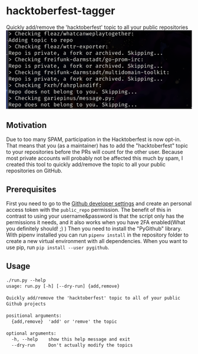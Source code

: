 # hacktoberfest-tagger
Quickly add/remove the 'hacktoberfest' topic to all your public repositories
![Screenshot of the programm output](screenshot.png)

## Motivation
Due to too many SPAM, participation in the Hacktoberfest is now opt-in. That means that you (as a maintainer) has to add
the "hacktoberfest" topic to your repositories before the PRs will count for the other user.  Because most private
accounts will probably not be affected this much by spam, I created this tool to quickly add/remove the topic to all
your public repositories on GitHub.

## Prerequisites
First you need to go to the [Github developer settings](https://github.com/settings/tokens) and create an personal
access token with the `public_repo` permission. The benefit of this in contrast to using your username&password is that
the script only has the permissions it needs, and it also works when you have 2FA enabled(What you definitely should! ;)
) Then you need to install the "PyGithub" library. With pipenv installed you can run `pipenv install` in the repository
folder to create a new virtual environment with all dependencies. When you want to use pip, run `pip install --user
pygithub`.

## Usage
```
./run.py --help
usage: run.py [-h] [--dry-run] {add,remove}

Quickly add/remove the 'hacktoberfest' topic to all of your public Github projects

positional arguments:
  {add,remove}  'add' or 'remve' the topic

optional arguments:
  -h, --help    show this help message and exit
  --dry-run     Don't actually modify the topics
```
